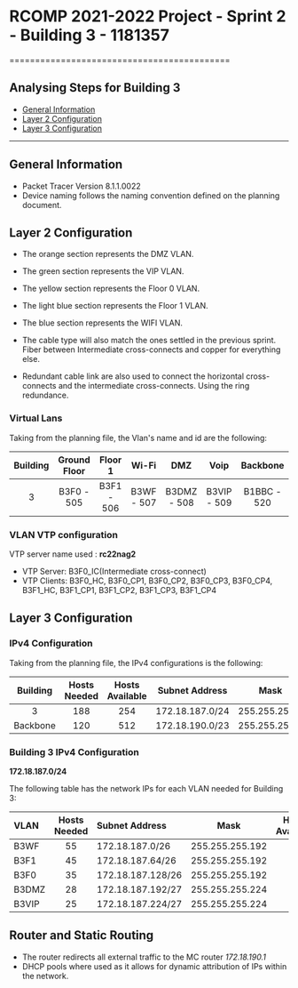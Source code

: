 # RCOMP 2021-2022 Project - Sprint 2 - Building 3 - 1181357
===========================================

## Analysing Steps for Building 3

* [General Information](#general-information) 
* [Layer 2 Configuration](#layer-2-configuration) 
* [Layer 3 Configuration](#layer-3-configuration) 


---
## General Information <a name="general-information"></a>
* Packet Tracer Version 
    8.1.1.0022
* Device naming follows the naming convention defined on the planning document.

## Layer 2 Configuration <a name="layer-2-configuration"></a> 
* The orange section represents the DMZ VLAN.
* The green section represents the VIP VLAN.
* The yellow section represents the Floor 0 VLAN.
* The light blue section represents the Floor 1 VLAN.
* The blue section represents the WIFI VLAN.
* The cable type will also match the ones settled in the previous sprint. Fiber between Intermediate cross-connects and copper for everything else.

* Redundant cable link are also used to connect the horizontal cross-connects and the intermediate cross-connects. Using the ring redundance.


### Virtual Lans

Taking from the planning file, the Vlan's name and id are the following:


| Building | Ground Floor|    Floor 1  | Wi-Fi       | DMZ         | Voip        |   Backbone  |
| :------: | :---------: | :---------: | :---------: | :---------: | :---------: | :---------: |
| 3        | B3F0 - 505  | B3F1 - 506  | B3WF - 507  | B3DMZ - 508 | B3VIP - 509 | B1BBC - 520 |


### VLAN VTP configuration

VTP server name used : **rc22nag2**

* VTP Server: B3F0_IC(Intermediate cross-connect)
* VTP Clients: B3F0_HC, B3F0_CP1, B3F0_CP2,  B3F0_CP3, B3F0_CP4, B3F1_HC, B3F1_CP1, B3F1_CP2,  B3F1_CP3, B3F1_CP4


## Layer 3 Configuration <a name="layer-3-configuration"></a>

### IPv4 Configuration

Taking from the planning file, the IPv4 configurations is the following:


  | Building | Hosts Needed | Hosts Available | Subnet Address  | Mask          |      
  | :------: | :---------:  | :-------------: | :-------------: | :-----------: | 
  | 3      | 188          | 254             | 172.18.187.0/24 | 255.255.255.0	|
  |Backbone  | 120          | 512             | 172.18.190.0/23 | 255.255.254.0	|

### Building 3 IPv4 Configuration
 **172.18.187.0/24**

 The following table has the network IPs for each VLAN needed for Building 3:

  | VLAN  | Hosts Needed | Subnet Address    |  Mask           | Hosts Available |
  | :---- | :----------: | :---------------- | :-------------: | :-------------: |
  | B3WF  | 55          | 172.18.187.0/26   | 255.255.255.192 | 62            |
  | B3F1  | 45           | 172.18.187.64/26 | 255.255.255.192 | 62              |
  | B3F0  | 35           | 172.18.187.128/26 | 255.255.255.192 | 62              |
  | B3DMZ | 28           | 172.18.187.192/27 | 255.255.255.224 | 30              |
  | B3VIP | 25           | 172.18.187.224/27 | 255.255.255.224 | 30              |


## Router and Static Routing

* The router redirects all external traffic to the MC router *172.18.190.1*
* DHCP pools where used as it allows for dynamic attribution of IPs within the network.
